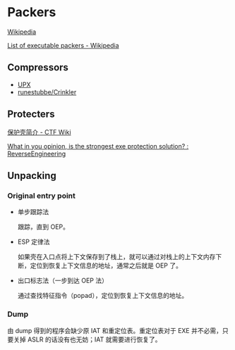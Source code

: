 # Packers
[Wikipedia](https://en.wikipedia.org/wiki/Executable_compression)

[List of executable packers - Wikipedia](https://en.wikipedia.org/wiki/Executable_compression#List_of_executable_packers)

## Compressors
- [UPX](UPX/README.md)
- [runestubbe/Crinkler](https://github.com/runestubbe/Crinkler)

## Protecters
[保护壳简介 - CTF Wiki](https://ctf-wiki.org/reverse/windows/unpack/packer-introduction/)

[What in you opinion, is the strongest exe protection solution? : ReverseEngineering](https://www.reddit.com/r/ReverseEngineering/comments/h26cm/what_in_you_opinion_is_the_strongest_exe/)

## Unpacking
### Original entry point
- 单步跟踪法
  
  跟踪，直到 OEP。

- ESP 定律法
  
  如果壳在入口点将上下文保存到了栈上，就可以通过对栈上的上下文内存下断，定位到恢复上下文信息的地址，通常之后就是 OEP 了。

- 出口标志法（一步到达 OEP 法）

  通过查找特征指令（popad），定位到恢复上下文信息的地址。

### Dump
由 dump 得到的程序会缺少原 IAT 和重定位表。重定位表对于 EXE 并不必需，只要关掉 ASLR 的话没有也无妨；IAT 就需要进行恢复了。